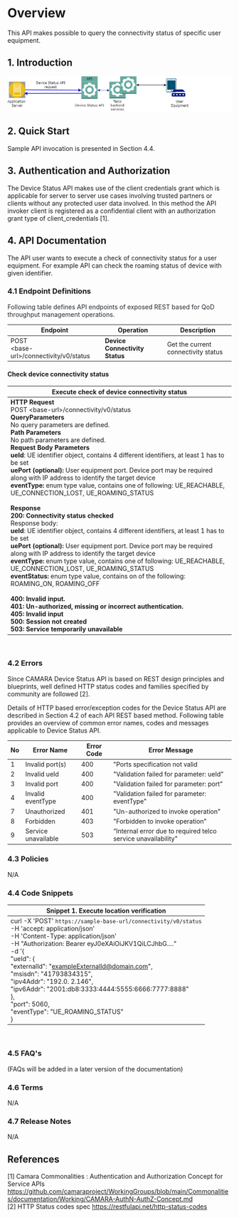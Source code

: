 # Overview
This API makes possible to query the connectivity status of specific user equipment.

## 1\. Introduction
<img src="resources/DeviceStatus_Connectivity_diagram.png">

## 2\. Quick Start

Sample API invocation is presented in Section 4.4.



## 3\. Authentication and Authorization
The Device Status API makes use of the client credentials grant which is applicable for server to server use cases involving trusted partners or clients without any protected user data involved. In this method the API invoker client is registered as a confidential client with an authorization grant type of client_credentials [1].

## 4\. API Documentation
The API user wants to execute a check of connectivity status for a user equipment. For example API can check the roaming status of device with given identifier.


### 4.1 Endpoint Definitions

<span class="colour" style="color:rgb(23, 43, 77)"><span class="colour" style="color:rgb(36, 41, 47)">Following table
defines API endpoints of exposed REST based for QoD throughput management operations. </span></span>

| **Endpoint**                            | **Operation**             | **Description**               |
|-----------------------------------------|---------------------------|-------------------------------|
| POST<br>  \<base-url>/connectivity/v0/status | **Device Connectivity Status** | Get the current connectivity status |

#### **Check device connectivity status**

| **Execute check of device connectivity status**                                                                                                                                                                                                                                                                                                                                                                                                                                                                                                                                                                                                                                                                                                                                                                                                                                                                                                                                                                                                                                                                                                                                                                                                                                                                                       |
|---------------------------------------------------------------------------------------------------------------------------------------------------------------------------------------------------------------------------------------------------------------------------------------------------------------------------------------------------------------------------------------------------------------------------------------------------------------------------------------------------------------------------------------------------------------------------------------------------------------------------------------------------------------------------------------------------------------------------------------------------------------------------------------------------------------------------------------------------------------------------------------------------------------------------------------------------------------------------------------------------------------------------------------------------------------------------------------------------------------------------------------------------------------------------------------------------------------------------------------------------------------------------------------------------------------------------------------|
| **HTTP Request**<br> POST \<base-url>/connectivity/v0/status<br>**QueryParameters**<br> No query parameters are defined.<br>**Path Parameters**<br> No path parameters are defined.<br>**Request Body Parameters**<br> **ueId**: UE identifier object, contains 4 different identifiers, at least 1 has to be set<br> **uePort (optional):** User equipment port. Device port may be required along with IP address to identify the target device <br> **eventType:** enum type value, contains one of following: UE_REACHABLE, UE_CONNECTION_LOST, UE_ROAMING_STATUS<br><br>**Response**<br> **200: Connectivity status checked**<br>  Response body:<br> **ueId**: UE identifier object, contains 4 different identifiers, at least 1 has to be set<br> **uePort (optional):** User equipment port. Device port may be required along with IP address to identify the target device <br> **eventType:** enum type value, contains one of following: UE_REACHABLE, UE_CONNECTION_LOST, UE_ROAMING_STATUS <br> **eventStatus:** enum type value, contains on of the following: ROAMING_ON, ROAMING_OFF <br><br> **400:** **Invalid input.**<br> **401:** **Un-authorized, missing or incorrect authentication.**<br> **405:** **Invalid input**<br> **500:** **Session not created**<br> **503:** **Service temporarily unavailable** |
<br>

### 4.2 Errors

Since CAMARA Device Status API is based on REST design principles and blueprints, well defined HTTP status
codes and families specified by community are followed [2].

Details of HTTP based error/exception codes for the Device Status API are described in Section 4.2 of each API REST based method.
Following table provides an overview of common error names, codes and messages applicable to Device Status API.

| No  | Error Name          | Error Code | Error Message                                                 |
|-----|---------------------|------------|---------------------------------------------------------------|
| 1   | Invalid port(s)     | 400        | "Ports specification not valid                                |
| 2   | Invalid ueId        | 400        | "Validation failed for parameter: ueId"                       |
| 3   | Invalid port        | 400        | "Validation failed for parameter: port"                       |
| 4   | Invalid eventType   | 400        | "Validation failed for parameter: eventType"                  |
| 7   | Unauthorized        | 401        | "Un-authorized to invoke operation"                           |
| 8   | Forbidden           | 403        | "Forbidden to invoke operation"                               |
| 9   | Service unavailable | 503        | “Internal error due to required telco service unavailability" |

### 4.3 Policies

N/A

### 4.4 Code Snippets

| Snippet 1. Execute location verification                                                                                                                                                                                                                                                                                                                                                                                                                                                  |
|-------------------------------------------------------------------------------------------------------------------------------------------------------------------------------------------------------------------------------------------------------------------------------------------------------------------------------------------------------------------------------------------------------------------------------------------------------------------------------------------|
| curl -X 'POST' `https://sample-base-url/connectivity/v0/status`   <br>    -H 'accept: application/json' <br>    -H 'Content-Type: application/json'<br>    -H "Authorization: Bearer eyJ0eXAiOiJKV1QiLCJhbG...."<br>    -d '{<br>     "ueId": {<br>"externalId": "exampleExternalId@domain.com",<br>"msisdn": "41793834315",<br>"ipv4Addr": "192.0. 2.146",<br>"ipv6Addr": "2001:db8:3333:4444:5555:6666:7777:8888"<br>},<br> "port": 5060, <br> "eventType": "UE_ROAMING_STATUS"<br>   } |

<br>

### 4.5 FAQ's

(FAQs will be added in a later version of the documentation)

### 4.6 Terms

N/A

### 4.7 Release Notes

N/A

## References

[1] Camara Commonalities : Authentication and Authorization Concept for Service
APIs https://github.com/camaraproject/WorkingGroups/blob/main/Commonalities/documentation/Working/CAMARA-AuthN-AuthZ-Concept.md <br>
[2] HTTP Status codes spec https://restfulapi.net/http-status-codes
